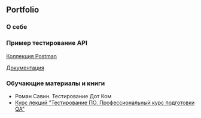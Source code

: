 ## Portfolio

### О себе

### Пример тестирование API
[Коллекция Postman](https://documenter.getpostman.com/view/27289013/2s93eYUBqg)

[Документация](https://docs.spacexdata.com/)

### Обучающие материалы и книги

* Роман Савин. Тестирование Дот Ком
* [Курс лекций "Тестирование ПО. Профессиональный курс подготовки QA"](https://www.youtube.com/watch?v=MmbVEwYnWTs&list=PLZqgWWF4O-zg03RGSZ2GpHLE3BmO8bjKo)
